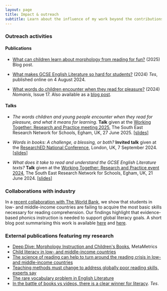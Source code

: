 ```yaml
---
layout: page
title: Impact & outreach
subtitle: Learn about the influence of my work beyond the contributions to academic research
---
```


### Outreach activities

#### Publications

* [What can children learn about morphology from reading for fun?](https://www.rastlelab.com/post/what-can-children-learn-about-morphology-from-reading-for-fun) (2025) Blog post.

* [What makes GCSE English Literature so hard for students?](https://www.tes.com/magazine/teaching-learning/secondary/what-makes-gcse-english-lit-so-hard-students) (2024) *Tes*, published online on 4 August 2024.

* [What words do children encounter when they read for pleasure?](https://www.nomanis.com.au/blog/issue-17-june-2024) (2024) *Nomanis*, Issue 17. Also available as a [blog post](https://www.rastlelab.com/post/what-words-do-children-encounter-when-they-read-for-pleasure).

#### Talks

* *The words children and young people encounter when they read for pleasure, and what it means for learning*. **Talk** given at the [Working Together: Research and Practice meeting 2025](https://www.royalholloway.ac.uk/research-and-education/departments-and-schools/psychology/research/serns/serns-events/2025/), The South East Research Network for Schools,
Egham, UK, 27 June 2025. [[slides]](/talks/korochkina_serns2025.pdf)

* *Words in books: A challenge, a blessing, or both?* **Invited talk** given at the [ResearchED National Conference](https://researched.org.uk/event/researched-national-conference-2024/), London, UK, 7 September 2024. [[slides]](/talks/ResearchED2024_KorochkinaRastle.pdf)

* *What does it take to read and understand the GCSE English Literature texts?* **Talk** given at the [Working Together: Research and Practice event 2024](https://www.royalholloway.ac.uk/research-and-teaching/departments-and-schools/psychology/research/serns/serns-events/2024/), The South East Research Network for Schools, Egham, UK, 21 June 2024. [[slides]](/talks/korochkina_rastle_serns_2024.pdf)

### Collaborations with industry

In a [recent collaboration with The World Bank](https://doi.org/10.1038/s41562-024-02028-x), we show that students in low- and middle-income countries are failing to acquire the most basic skills necessary for reading comprehension. Our findings highlight that evidence-based phonics instruction is needed to support global literacy goals. A short blog post summarising this work is available [here](https://communities.springernature.com/posts/the-science-of-reading-can-help-to-turn-around-the-reading-crisis-in-low-and-middle-income-countries) and [here](https://blogs.worldbank.org/en/education/The-science-of-reading-can-help-to-turn-around-reading-crisis). 

### External publications featuring my research

* [Deep Dive: Morphology Instruction and Children's Books](https://metametricsinc.com/neenas-top-reading-research-picks-for-july-2025/?utm_campaign=Hub_Reading+Research+Recap&utm_medium=email&utm_content=370891175&utm_source=hs_email&_hsmi=370891175&_hsenc=p2ANqtz--4bLIEqi779LP0RiixAOiu7ddRdcA8KGA1XxbvnsDYAXiP9n9kCwxBSvjAFVofl8UEbLzWR6UIybVZImLnkoqD7jvDTA&hsCtaAttrib=192477348882), MetaMetrics
* [Child literacy in low- and middle-income countries](https://doi.org/10.1038/s41562-024-02056-7)
* [The science of reading can help to turn around the reading crisis in low- and middle-income countries](https://blogs.worldbank.org/en/education/The-science-of-reading-can-help-to-turn-around-reading-crisis)
* [Teaching methods must change to address globally poor reading skills, experts say](https://phys.org/news/2024-11-methods-globally-poor-skills-experts.html)
* [The rare vocabulary problem in English Literature](https://alexquigley.co.uk/the-rare-vocabulary-problem-in-english-literature-gcse/)
* [In the battle of books vs videos, there is a clear winner for literacy](https://www.tes.com/magazine/teaching-learning/general/pupil-literacy-battle-books-vs-videos-winner). *Tes*.

